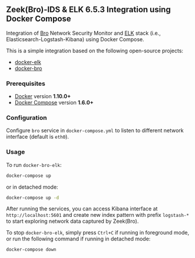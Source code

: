 Zeek(Bro)-IDS & ELK 6.5.3 Integration using Docker Compose
-----

Integration of [Bro](https://www.bro.org/) Network Security Monitor and [ELK](https://www.elastic.co/elk-stack) stack (i.e., Elasticsearch-Logstash-Kibana) using Docker Compose.

This is a simple integration based on the following open-source projects:

* [docker-elk](https://github.com/deviantony/docker-elk)
* [docker-bro](https://github.com/blacktop/docker-zeek)

### Prerequisites
- [Docker](https://www.docker.com/community-edition#/download) version **1.10.0+**
- [Docker Compose](https://docs.docker.com/compose/install/) version **1.6.0+**

### Configuration 

Configure `bro` service in `docker-compose.yml` to listen to different network interface (default is `eth0`).

### Usage 

To run `docker-bro-elk`:

```bash
docker-compose up
```

or in detached mode:

```bash
docker-compose up -d
```

After running the services, you can access Kibana interface at `http://localhost:5601` and create new index pattern with prefix `logstash-*` to start exploring network data captured by Zeek(Bro).


To stop `docker-bro-elk`, simply press `Ctrl+C` if running in foreground mode, or run the following command if running in detached mode:

```bash
docker-compose down
```
